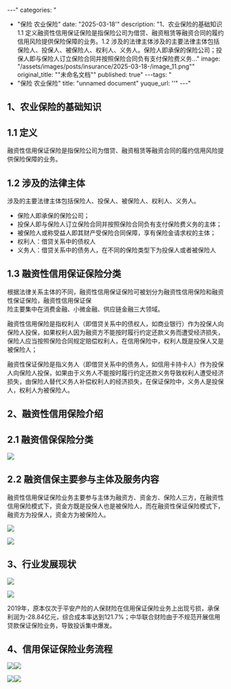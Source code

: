 
---"
categories: "
  - "保险 农业保险"
date: "2025-03-18'"
description: "1、农业保险的基础知识1.1 定义融资性信用保证保险是指保险公司为借贷、融资租赁等融资合同的履约信用风险提供保险保障的业务。1.2 涉及的法律主体涉及的主要法律主体包括保险人、投保人、被保险人、权利人、义务人。保险人即承保的保险公司；投保人即与保险人订立保险合同并按照保险合同负有支付保险费义务..."
image: "/assets/images/posts/insurance/2025-03-18-/image_11.png""
original_title: ""未命名文档""
published: true"
---tags: "
  - "保险 农业保险"
title: "unnamed document"
yuque_url: ''"
---"
## 1、农业保险的基础知识

## 1.1 定义

融资性信用保证保险是指保险公司为借贷、融资租赁等融资合同的履约信用风险提供保险保障的业务。

## 1.2 涉及的法律主体

涉及的主要法律主体包括保险人、投保人、被保险人、权利人、义务人。

  * 保险人即承保的保险公司；
  * 投保人即与保险人订立保险合同并按照保险合同负有支付保险费义务的主体；
  * 被保险人或称受益人即其财产受保险合同保障，享有保险金请求权的主体；
  * 权利人：借贷关系中的债权人
  * 义务人：借贷关系中的债务人，在不同的保险类型下为投保人或者被保险人

## 1.3 融资性信用保证保险分类

根据法律关系主体的不同，融资性信用保证保险可被划分为融资性信用保险和融资性保证保险，融资性信用保证保  
险主要集中在消费金融、小微金融、供应链金融三大领域。

融资性信用保险是指权利人（即借贷关系中的债权人，如商业银行）作为投保人向保险人投保，如果权利人因为融资方不能按时履行约定还款义务而遭受经济损失，保险人应当按照保险合同规定赔偿权利人，在信用保险中，权利人既是投保人又是被保险人；

融资性保证保险是指义务人（即借贷关系中的债务人，如信用卡持卡人）作为投保人向保险人投保，如果由于义务人不能按时履行约定还款义务导致权利人遭受经济损失，由保险人替代义务人补偿权利人的经济损失，在保证保险中，义务人是投保人，权利人为被保险人。

## 2、融资性信用保险介绍

## 2.1 融资信保保险分类

![](/assets/images/nong-ye-bao-xian/image_11.png)

## 2.2 融资信保主要参与主体及服务内容

融资性信用保证保险业务主要参与主体为融资方、资金方、保险人三方，在融资性信用保险模式下，资金方既是投保人也是被保险人，而在融资性保证保险模式下， 融资方为投保人，资金方为被保险人。

![](/assets/images/nong-ye-bao-xian/image_10.png)

![](/assets/images/nong-ye-bao-xian/image_13.png)

## 3、行业发展现状

![](/assets/images/nong-ye-bao-xian/image_12.png)

![](/assets/images/nong-ye-bao-xian/image_14.png)

2019年，原本仅次于平安产险的人保财险在信用保证保险业务上出现亏损，承保利润为-28.84亿元，综合成本率达到121.7%；中华联合财险由于不规范开展信用贷款保证保险业务，导致投诉集中爆发。

## 4、信用保证保险业务流程

![](/assets/images/nong-ye-bao-xian/image_15.png)![](/assets/images/nong-ye-bao-xian/image_16.png)

![](/assets/images/nong-ye-bao-xian/image_17.png)![](/assets/images/nong-ye-bao-xian/image_18.png)
